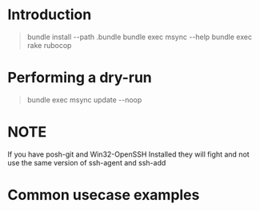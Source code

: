 # Introduction

> bundle install --path .bundle
> bundle exec msync --help
> bundle exec rake rubocop

# Performing a dry-run
> bundle exec msync update --noop


# NOTE
If you have posh-git and Win32-OpenSSH Installed they will fight and not use the same version of ssh-agent and ssh-add


# Common usecase examples

